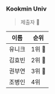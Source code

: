 ### Kookmin Univ
> 제출자 🐙

| 이름 | 순위 |
|------|------|
| 유니크 | 1위 🥇|
| 김효빈 | 2위 🥈 |
| 권부연 | 3위 🥉 |
| 조병인 | 4위 |
